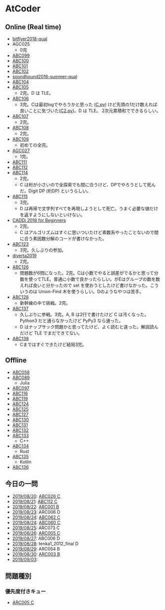 # AtCoder

## Online (Real time)

- [bitflyer2018-qual](bitflyer2018-qual)
- AGC025
    - 0完
- [ABC099](ABC099)
- [ABC100](ABC100)
- [ABC101](ABC101)
- [ABC102](ABC102)
- [soundhound2018-summer-qual](soundhound2018-summer-qual)
- [ABC104](ABC104)
- [ABC105](ABC105)
    - 2完。D は TLE。
- [ABC106](ABC106)
    - 3完。Cは最初logでやろうかと思った ([C.py](ABC106/C.py)) けど先頭の1だけ数えれば良いことに気づいた([C2.py](ABC106/C2.py))。D は TLE。 2次元累積和でできるらしい。
- [ABC107](ABC107)
    - 2完。
- [ABC108](ABC108)
    - 2完。
- [ABC109](ABC109)
    - 初めての全完。
- [AGC027](AGC027)
    - 1完。
- [ABC111](ABC111)
- [ABC112](ABC112)
- [ABC114](ABC114)
    - 2完。
    - C は桁が小さいので全探索でも間に合うけど、DPでやろうとして死んだ。Digit DP (桁DP) というらしい。
- [ABC115](ABC115)
    - 3完。
    - D は再帰で文字列すべてを再現しようとして死亡。うまく必要な値だけを返すようにしないといけない。
- [CADDi 2018 for Beginners](caddi2018b)
    - 2完。
    - C はアルゴリズムはすぐに思いついたけど素数系やったことないので間に合う素因数分解のコードが書けなかった。
- [ABC123](ABC123)
    - 3完。久しぶりの参加。
- [diverta2019](diverta2019)
    - 2完。
- [ABC126](ABC126)
    - 問題数が6問になった。2完。Cは小数でやると誤差がでるかと思って分数を使ってTLE。普通に小数で良かったらしい。がEはグループの数を数えれば良いと分かったので set を使おうとしたけど書けなかった。こういうのは Union-Find 木を使うらしい。Dのようなやつは苦手。
- [ABC128](ABC128)
    - 新幹線の中で挑戦。2完。
- [ABC137](ABC137)
    - 久しぶりに参戦。3完。A, B は2行で書けたけど C は汚くなった。Python3 だと通らなかったけど PyPy3 なら通った。
    - D はナップサック問題かと思ってたけど、よく読むと違った。解説読んだけど TLE でまだできてない。
- [ABC138](ABC138)
    - Cまではすぐできたけど結局3完。

## Offline

- [ABC058](ABC058)
- [ABC089](ABC089)
    - Julia
- [ABC097](ABC097)
- [ABC116](ABC116)
- [ABC119](ABC119)
- [ABC124](ABC124)
- [ABC125](ABC125)
- [ABC127](ABC127)
- [ABC130](ABC130)
- [ABC131](ABC131)
- [ABC132](ABC132)
- [ABC133](ABC133)
    - C++
- [ABC134](ABC134)
    - Rust
- [ABC135](ABC135)
    - Kotlin
- [ABC136](ABC136)

## 今日の一問

- [2019/08/20](https://twitter.com/chokudai/status/1163662673529016321): [ABC026 C](ABC026/C.py)
- [2019/08/21](https://twitter.com/chokudai/status/1164158989019447296): [ABC112 C](ABC112/C_20190823.py)
- [2019/08/22](https://twitter.com/chokudai/status/1164399086520324096): [ARC001 B](ARC001/B.py)
- [2019/08/23](https://twitter.com/chokudai/status/1164839232285712385): ARC006 D
- [2019/08/24](https://twitter.com/chokudai/status/1165200566051463169): [ABC062 C](ABC062/C.py)
- [2019/08/24](https://twitter.com/chokudai/status/1165622130630742019): [ABC060 C](ABC060/C.py)
- [2019/08/25](https://twitter.com/chokudai/status/1165622130630742019): ARC073 C
- [2019/08/26](https://twitter.com/chokudai/status/1166013067794141184): [ARC005 C](ABC005/C.py)
- [2019/08/27](https://twitter.com/chokudai/status/1166223219386281984): ABC006 D
- [2019/08/28](https://twitter.com/chokudai/status/1166677835894816768): tenka1_2012_final D
- [2019/08/29](https://twitter.com/chokudai/status/1167064023491203072): ARC054 B
- [2019/08/30](https://twitter.com/chokudai/status/1167450946953043969): [ARC003 B](ABC003/B.py)
- [2019/09/03](https://twitter.com/chokudai/status/1168859353278844929): 

## 問題種別

### 優先度付きキュー

- [ARC005 C](ARC005/C.py)

